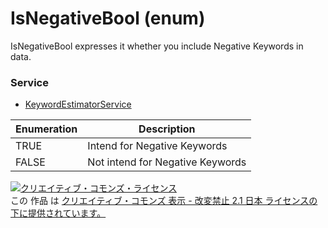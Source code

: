 # IsNegativeBool (enum)
IsNegativeBool expresses it whether you include Negative Keywords in data.
### Service
+ [KeywordEstimatorService](../services/KeywordEstimatorService.md)

| Enumeration | Description | 
|---|---|
| TRUE| Intend for Negative Keywords |
| FALSE| Not intend for Negative Keywords |
<a rel="license" href="http://creativecommons.org/licenses/by-nd/2.1/jp/"><img alt="クリエイティブ・コモンズ・ライセンス" style="border-width:0" src="https://i.creativecommons.org/l/by-nd/2.1/jp/88x31.png" /></a><br />この 作品 は <a rel="license" href="http://creativecommons.org/licenses/by-nd/2.1/jp/">クリエイティブ・コモンズ 表示 - 改変禁止 2.1 日本 ライセンスの下に提供されています。</a>
